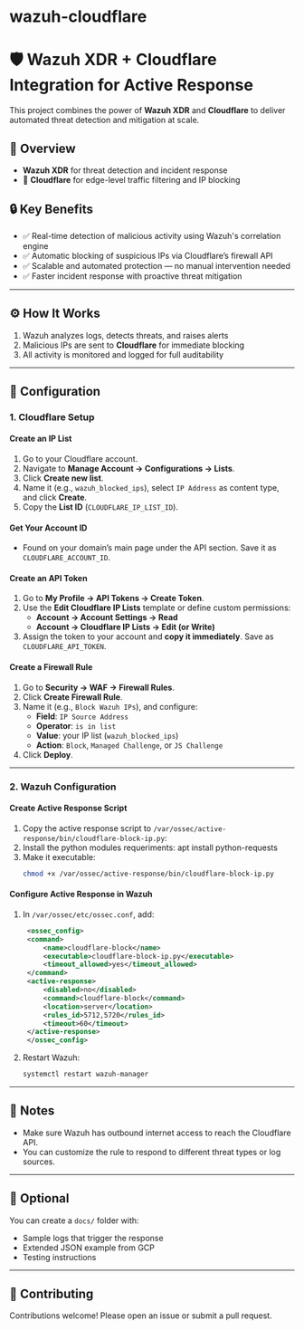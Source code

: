# wazuh-cloudflare

# 🛡️ Wazuh XDR + Cloudflare Integration for Active Response

This project combines the power of **Wazuh XDR** and **Cloudflare** to deliver automated threat detection and mitigation at scale.

## 🚀 Overview

- **Wazuh XDR** for threat detection and incident response  
- 🔹 **Cloudflare** for edge-level traffic filtering and IP blocking  

## 🔒 Key Benefits

- ✅ Real-time detection of malicious activity using Wazuh's correlation engine  
- ✅ Automatic blocking of suspicious IPs via Cloudflare’s firewall API   
- ✅ Scalable and automated protection — no manual intervention needed  
- ✅ Faster incident response with proactive threat mitigation  

---

## ⚙️ How It Works

1. Wazuh analyzes logs, detects threats, and raises alerts  
2. Malicious IPs are sent to **Cloudflare** for immediate blocking  
3. All activity is monitored and logged for full auditability  

---

## 🧩 Configuration

### 1. Cloudflare Setup

#### Create an IP List

1. Go to your Cloudflare account.  
2. Navigate to **Manage Account → Configurations → Lists**.  
3. Click **Create new list**.  
4. Name it (e.g., `wazuh_blocked_ips`), select `IP Address` as content type, and click **Create**.  
5. Copy the **List ID** (`CLOUDFLARE_IP_LIST_ID`).  

#### Get Your Account ID

- Found on your domain’s main page under the API section. Save it as `CLOUDFLARE_ACCOUNT_ID`.

#### Create an API Token

1. Go to **My Profile → API Tokens → Create Token**.  
2. Use the **Edit Cloudflare IP Lists** template or define custom permissions:
   - **Account → Account Settings → Read**  
   - **Account → Cloudflare IP Lists → Edit (or Write)**  
3. Assign the token to your account and **copy it immediately**. Save as `CLOUDFLARE_API_TOKEN`.

#### Create a Firewall Rule

1. Go to **Security → WAF → Firewall Rules**.  
2. Click **Create Firewall Rule**.  
3. Name it (e.g., `Block Wazuh IPs`), and configure:
   - **Field**: `IP Source Address`
   - **Operator**: `is in list`
   - **Value**: your IP list (`wazuh_blocked_ips`)
   - **Action**: `Block`, `Managed Challenge`, or `JS Challenge`  
4. Click **Deploy**.

---

### 2. Wazuh Configuration

#### Create Active Response Script

1. Copy the active response script to  `/var/ossec/active-response/bin/cloudflare-block-ip.py`:
2. Install the python modules requeriments: apt install python-requests
3. Make it executable:
   ```bash
   chmod +x /var/ossec/active-response/bin/cloudflare-block-ip.py
   ```

#### Configure Active Response in Wazuh

1. In `/var/ossec/etc/ossec.conf`, add:
   ```xml
    <ossec_config>
    <command>
        <name>cloudflare-block</name>
        <executable>cloudflare-block-ip.py</executable>
        <timeout_allowed>yes</timeout_allowed>
    </command>
    <active-response>
        <disabled>no</disabled>
        <command>cloudflare-block</command>
        <location>server</location> 
        <rules_id>5712,5720</rules_id>
        <timeout>60</timeout>
    </active-response>
    </ossec_config>
   ```

3. Restart Wazuh:
   ```bash
   systemctl restart wazuh-manager
   ```

---

## 📌 Notes

- Make sure Wazuh has outbound internet access to reach the Cloudflare API.
- You can customize the rule to respond to different threat types or log sources.

---

## 📁 Optional

You can create a `docs/` folder with:
- Sample logs that trigger the response
- Extended JSON example from GCP
- Testing instructions 

---

## 🤝 Contributing

Contributions welcome! Please open an issue or submit a pull request.
